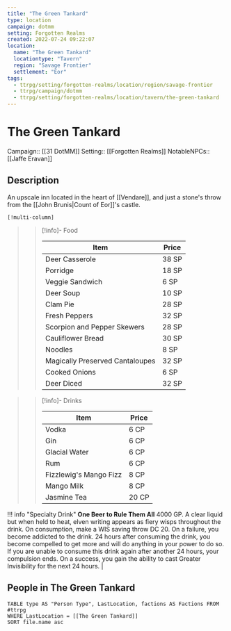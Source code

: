 ```yaml
---
title: "The Green Tankard"
type: location
campaign: dotmm
setting: Forgotten Realms
created: 2022-07-24 09:22:07
location:
  name: "The Green Tankard"
  locationtype: "Tavern"
  region: "Savage Frontier"
  settlement: "Eor"
tags:
  - ttrpg/setting/forgotten-realms/location/region/savage-frontier
  - ttrpg/campaign/dotmm
  - ttrpg/setting/forgotten-realms/location/tavern/the-green-tankard
---
```

# The Green Tankard

Campaign:: [[31 DotMM]]
Setting:: [[Forgotten Realms]]
NotableNPCs:: [[Jaffe Eravan]] 

## Description

An upscale inn located in the heart of [[Vendare]], and just a stone's throw from the [[John Brunis|Count of Eor]]'s castle.


    [!multi-column]
    
>> [!info]- Food
>>
>> | Item                            | Price | 
>> | ------------------------------- | ----- | 
>> | Deer Casserole                  | 38 SP | 
>> | Porridge                        | 18 SP | 
>> | Veggie Sandwich                 | 6 SP  | 
>> | Deer Soup                       | 10 SP | 
>> | Clam Pie                        | 28 SP | 
>> | Fresh Peppers                   | 32 SP | 
>> | Scorpion and Pepper Skewers     | 28 SP | 
>> | Cauliflower Bread               | 30 SP | 
>> | Noodles                         | 8 SP  | 
>> | Magically Preserved Cantaloupes | 32 SP | 
>> | Cooked Onions                   | 6 SP  | 
>> | Deer Diced                      | 32 SP | 
    
>> [!info]- Drinks
>>
>> | Item                   | Price |
>> | ---------------------- | ----- |
>> | Vodka                  | 6 CP  |
>> | Gin                    | 6 CP  |
>> | Glacial Water          | 6 CP  |
>> | Rum                    | 6 CP  |
>> | Fizzlewig's Mango Fizz | 8 CP  |
>> | Mango Milk             | 8 CP  |
>> | Jasmine Tea            | 20 CP |

!!! info "Specialty Drink"
    **One Beer to Rule Them All** 
    4000 GP. A clear liquid but when held to heat, elven writing appears as fiery wisps throughout the drink. On consumption, make a WIS saving throw DC 20. On a failure, you become addicted to the drink. 24 hours after consuming the drink, you become compelled to get more and will do anything in your power to do so. If you are unable to consume this drink again after another 24 hours, your compulsion ends. On a success, you gain the ability to cast Greater Invisibility for the next 24 hours. |


## People in The Green Tankard

```dataview
TABLE type AS "Person Type", LastLocation, factions AS Factions FROM #ttrpg
WHERE LastLocation = [[The Green Tankard]]
SORT file.name asc
```



